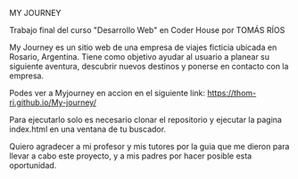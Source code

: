 MY JOURNEY

Trabajo final del curso "Desarrollo Web" en Coder House por TOMÁS RÍOS

My Journey es un sitio web de una empresa de viajes ficticia ubicada en Rosario, Argentina. Tiene como objetivo ayudar al usuario a planear su siguiente aventura, descubrir nuevos destinos y ponerse en contacto con la empresa.

Podes ver a Myjourney en accion en el siguiente link:  https://thom-ri.github.io/My-journey/

Para ejecutarlo solo es necesario clonar el repositorio y ejecutar la pagina index.html en una ventana de tu buscador.

Quiero agradecer a mi profesor y mis tutores por la guia que me dieron para llevar a cabo este proyecto, y a mis padres por hacer posible esta oportunidad.

